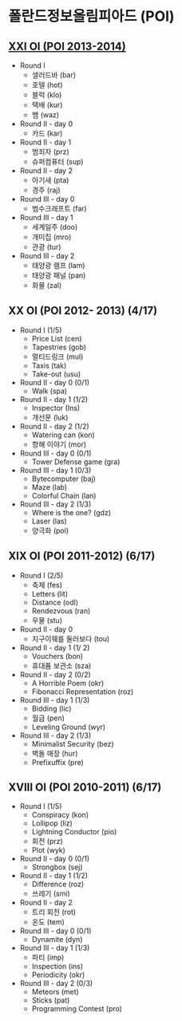 # 폴란드정보올림피아드 (POI)

## [XXI OI (POI 2013-2014)](https://raw.githubusercontent.com/ho94949/oi-korean-translate/master/POI/XXI/OI21.pdf)
- Round I
    - 샐러드바 (bar)
    - 호텔 (hot)
    - 블럭 (klo)
    - 택배 (kur)
    - 뱀 (waz)
- Round II - day 0
    - 카드 (kar)
- Round II - day 1
    - 범죄자 (prz)
    - 슈퍼컴퓨터 (sup)
- Round II - day 2
    - 아기새 (pta)
    - 경주 (raj)
- Round III - day 0
    - 범수크래프트 (far)
- Round III - day 1
    - 세계일주 (doo)
    - 개미집 (mro)
    - 관광 (tur)
- Round III - day 2
    - 태양광 램프 (lam)
    - 태양광 패널 (pan)
    - 화물 (zal)

## XX OI (POI 2012- 2013) (4/17)
- Round I (1/5)
    - Price List (cen)
    - Tapestries (gob)
    - 멀티드링크 (mul)
    - Taxis (tak)
    - Take-out (usu)
- Round II - day 0 (0/1)
    - Walk (spa)
- Round II - day 1 (1/2)
    - Inspector (Ins)
    - 개선문 (luk)
- Round II - day 2 (1/2)
    - Watering can (kon)
    - 항해 이야기 (mor)
- Round III - day 0 (0/1)
    - Tower Defense game (gra)
- Round III - day 1 (0/3)
    - Bytecomputer (baj)
    - Maze (lab)
    - Colorful Chain (lan)
- Round III - day 2 (1/3)
    - Where is the one? (gdz)
    - Laser (las)
    - 양극화 (pol)

## XIX OI (POI 2011-2012) (6/17)
- Round I (2/5)
    - 축제 (fes)
    - Letters (lit)
    - Distance (odl)
    - Rendezvous (ran)
    - 우물 (stu)
- Round II - day 0
    - 지구이웨를 둘러보다 (tou)
- Round II - day 1 (1/ 2)
    - Vouchers (bon)
    - 휴대품 보관소 (sza)
- Round II - day 2 (0/2)
    - A Horrible Poem (okr)
    - Fibonacci Representation (roz)
- Round III - day 1 (1/3)
    - Bidding (lic)
    - 월급 (pen)
    - Leveling Ground (wyr)
- Round III - day 2 (1/3)
    - Minimalist Security (bez)
    - 벽돌 매장 (hur)
    - Prefixuffix (pre)

## XVIII OI (POI 2010-2011) (6/17)
- Round I (1/5)
    - Conspiracy (kon)
    - Lollipop (liz)
    - Lightning Conductor (pio)
    - 회전 (prz)
    - Plot (wyk)
- Round II - day 0 (0/1)
    - Strongbox (sej)
- Round II - day 1 (1/2)
    -  Difference (roz)
    -  쓰레기 (smi)
- Round II - day 2
    - 트리 회전 (rot)
    - 온도 (tem)
- Round III - day 0 (0/1)
    - Dynamite (dyn)
- Round III - day 1 (1/3)
    - 파티 (imp)
    - Inspection (ins)
    - Periodicity (okr)
- Round III - day 2 (0/3)
    - Meteors (met)
    - Sticks (pat)
    - Programming Contest (pro)
